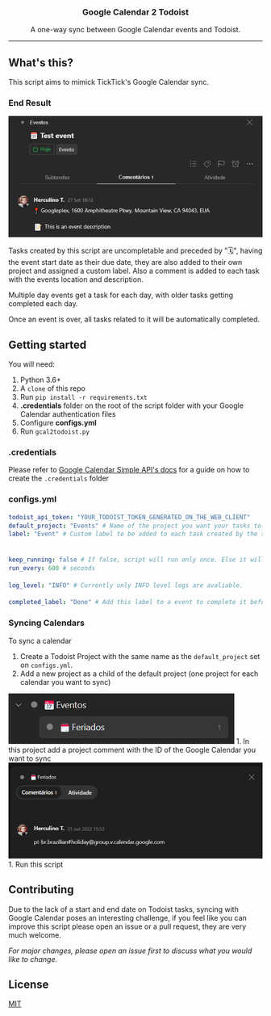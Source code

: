 <h3 align="center">Google Calendar 2 Todoist</h3>
<p align="center">A one-way sync between Google Calendar events and Todoist.</p>

---

## What's this?
This script aims to mimick TickTick's Google Calendar sync.


### End Result
<div align="center">
    <img alt="Gcal2Todoist Example" title="End result" src="./.github/images/end_result.png" />
</div>

Tasks created by this script are uncompletable and preceded by "🗓️", having the event start date as their due date, they are also added to their own project and assigned a custom label. Also a comment is added to each task with the events location and description.

Multiple day events get a task for each day, with older tasks getting completed each day.

Once an event is over, all tasks related to it will be automatically completed.

## Getting started

You will need:
1. Python 3.6+
1. A ``clone`` of this repo
1. Run ``pip install -r requirements.txt``
1. **.credentials** folder on the root of the script folder with your Google Calendar authentication files
1. Configure **configs.yml**
1. Run ``gcal2todoist.py``

### .credentials
Please refer to [Google Calendar Simple API's docs](https://google-calendar-simple-api.readthedocs.io/en/latest/getting_started.html#credentials) for a guide on how to create the ``.credentials`` folder

### configs.yml
```yaml
todoist_api_token: "YOUR_TODOIST_TOKEN_GENERATED_ON_THE_WEB_CLIENT"
default_project: "Events" # Name of the project you want your tasks to get added to. It will be created if it doesn't exist.
label: "Event" # Custom label to be added to each task created by the script.


keep_running: false # If false, script will run only once. Else it will run every n seconds
run_every: 600 # seconds

log_level: "INFO" # Currently only INFO level logs are avaliable.

completed_label: "Done" # Add this label to a event to complete it before it's given time (useful for full day events)
```


### Syncing Calendars
To sync a calendar
1. Create a Todoist Project with the same name as the ``default_project`` set on ``configs.yml``.
1. Add a new project as a child of the default project (one project for each calendar you want to sync)
<img alt="Project Structure" title="Project Structure" src="./.github/images/project_structure.png" />
1. In this project add a project comment with the ID of the Google Calendar you want to sync
<img alt="Project Comment" title="Project Comment" src="./.github/images/calendar_comment.png" />
1. Run this script



## Contributing
Due to the lack of a start and end date on Todoist tasks, syncing with Google Calendar poses an interesting challenge, if you feel like you can improve this script please open an issue or a pull request, they are very much welcome.

*For major changes, please open an issue first to discuss what you would like to change.*

## License
[MIT](https://choosealicense.com/licenses/mit/)